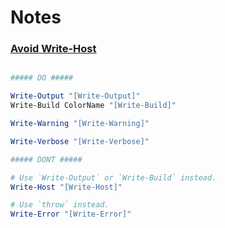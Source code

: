 # Notes


### [Avoid Write-Host](https://github.com/nightroman/Invoke-Build/wiki/Build-Scripts-Guidelines#avoid-write-host)

```powershell

##### DO #####

Write-Output "[Write-Output]"
Write-Build ColorName "[Write-Build]"

Write-Warning "[Write-Warning]"

Write-Verbose "[Write-Verbose]"

##### DONT #####

# Use `Write-Output` or `Write-Build` instead.
Write-Host "[Write-Host]"

# Use `throw` instead.
Write-Error "[Write-Error]"

```

